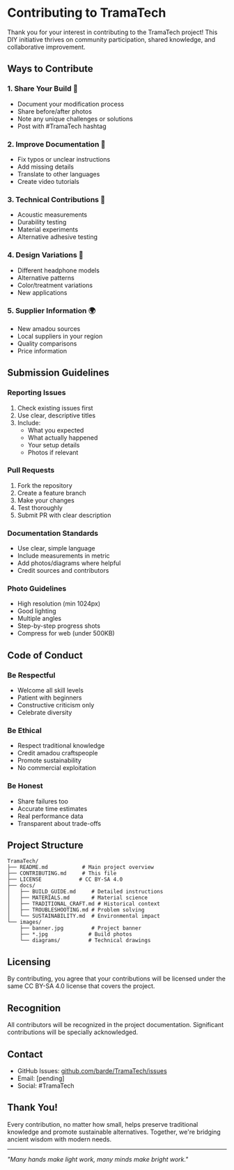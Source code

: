 # Contributing to TramaTech

Thank you for your interest in contributing to the TramaTech project! This DIY initiative thrives on community participation, shared knowledge, and collaborative improvement.

## Ways to Contribute

### 1. Share Your Build 📸
- Document your modification process
- Share before/after photos
- Note any unique challenges or solutions
- Post with #TramaTech hashtag

### 2. Improve Documentation 📝
- Fix typos or unclear instructions
- Add missing details
- Translate to other languages
- Create video tutorials

### 3. Technical Contributions 🔬
- Acoustic measurements
- Durability testing
- Material experiments
- Alternative adhesive testing

### 4. Design Variations 🎨
- Different headphone models
- Alternative patterns
- Color/treatment variations
- New applications

### 5. Supplier Information 🌍
- New amadou sources
- Local suppliers in your region
- Quality comparisons
- Price information

## Submission Guidelines

### Reporting Issues
1. Check existing issues first
2. Use clear, descriptive titles
3. Include:
   - What you expected
   - What actually happened
   - Your setup details
   - Photos if relevant

### Pull Requests
1. Fork the repository
2. Create a feature branch
3. Make your changes
4. Test thoroughly
5. Submit PR with clear description

### Documentation Standards
- Use clear, simple language
- Include measurements in metric
- Add photos/diagrams where helpful
- Credit sources and contributors

### Photo Guidelines
- High resolution (min 1024px)
- Good lighting
- Multiple angles
- Step-by-step progress shots
- Compress for web (under 500KB)

## Code of Conduct

### Be Respectful
- Welcome all skill levels
- Patient with beginners
- Constructive criticism only
- Celebrate diversity

### Be Ethical
- Respect traditional knowledge
- Credit amadou craftspeople
- Promote sustainability
- No commercial exploitation

### Be Honest
- Share failures too
- Accurate time estimates
- Real performance data
- Transparent about trade-offs

## Project Structure

```
TramaTech/
├── README.md           # Main project overview
├── CONTRIBUTING.md     # This file
├── LICENSE            # CC BY-SA 4.0
├── docs/
│   ├── BUILD_GUIDE.md     # Detailed instructions
│   ├── MATERIALS.md       # Material science
│   ├── TRADITIONAL_CRAFT.md # Historical context
│   ├── TROUBLESHOOTING.md # Problem solving
│   └── SUSTAINABILITY.md  # Environmental impact
└── images/
    ├── banner.jpg         # Project banner
    ├── *.jpg             # Build photos
    └── diagrams/         # Technical drawings
```

## Licensing

By contributing, you agree that your contributions will be licensed under the same CC BY-SA 4.0 license that covers the project.

## Recognition

All contributors will be recognized in the project documentation. Significant contributions will be specially acknowledged.

## Contact

- GitHub Issues: [github.com/barde/TramaTech/issues](https://github.com/barde/TramaTech/issues)
- Email: [pending]
- Social: #TramaTech

## Thank You!

Every contribution, no matter how small, helps preserve traditional knowledge and promote sustainable alternatives. Together, we're bridging ancient wisdom with modern needs.

---

*"Many hands make light work, many minds make bright work."*